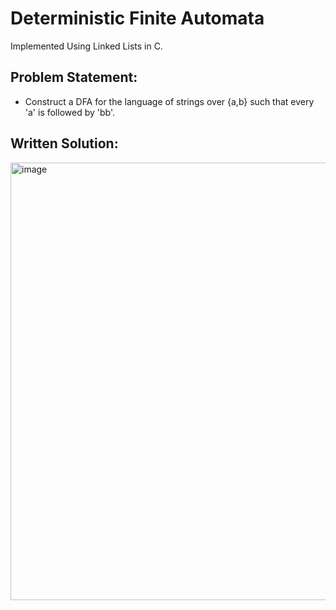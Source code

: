 # Deterministic Finite Automata
Implemented Using Linked Lists in C.

## Problem Statement:
- Construct a DFA for the language of strings over {a,b} such that every 'a' is followed by 'bb'.

## Written Solution:

<img width="792" height="700" alt="image" src="https://github.com/user-attachments/assets/d4072408-ce3a-48ec-ba15-e45670b1b96f" />

